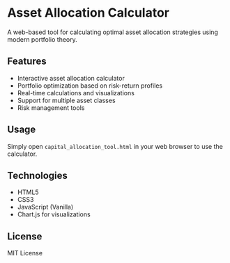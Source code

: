 # Asset Allocation Calculator

A web-based tool for calculating optimal asset allocation strategies using modern portfolio theory.

## Features

- Interactive asset allocation calculator
- Portfolio optimization based on risk-return profiles
- Real-time calculations and visualizations
- Support for multiple asset classes
- Risk management tools

## Usage

Simply open `capital_allocation_tool.html` in your web browser to use the calculator.

## Technologies

- HTML5
- CSS3
- JavaScript (Vanilla)
- Chart.js for visualizations

## License

MIT License 